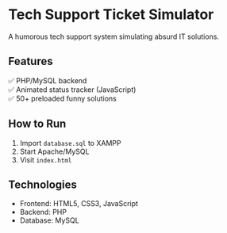 # Tech Support Ticket Simulator  

A humorous tech support system simulating absurd IT solutions.  

## Features  
✅ PHP/MySQL backend  
✅ Animated status tracker (JavaScript)  
✅ 50+ preloaded funny solutions  

## How to Run  
1. Import `database.sql` to XAMPP  
2. Start Apache/MySQL  
3. Visit `index.html`  

## Technologies  
- Frontend: HTML5, CSS3, JavaScript  
- Backend: PHP  
- Database: MySQL  
